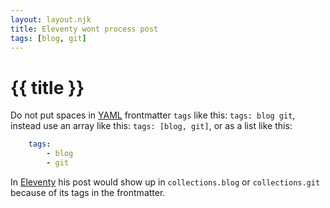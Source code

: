 ```yaml
---
layout: layout.njk
title: Eleventy wont process post
tags: [blog, git]
---
```


# {{ title }}

Do not put spaces in [YAML](https://yaml.org/) frontmatter `tags` like this: `tags: blog git`, instead use an array like this: `tags: [blog, git]`, or as a list like this:

```yaml
    tags:
        - blog
        - git
```

In [Eleventy](https://www.11ty.dev) his post would show up in `collections.blog` or `collections.git` because of its tags in the frontmatter.
